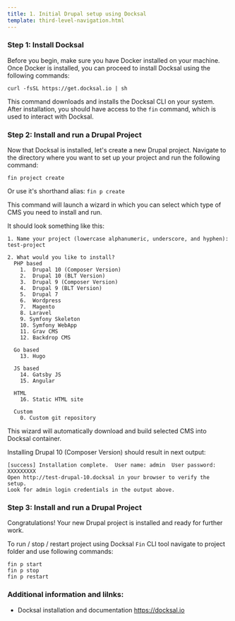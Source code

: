 ```yaml
---
title: 1. Initial Drupal setup using Docksal
template: third-level-navigation.html
---
```


### Step 1: Install Docksal

Before you begin, make sure you have Docker installed on your machine.
Once Docker is installed, you can proceed to install Docksal using the following commands:

```shell
curl -fsSL https://get.docksal.io | sh
```
This command downloads and installs the Docksal CLI on your system.
After installation, you should have access to the ```fin``` command, which is used to interact with Docksal.

### Step 2: Install and run a Drupal Project

Now that Docksal is installed, let's create a new Drupal project.
Navigate to the directory where you want to set up your project and run the following command:

```shell
fin project create
```
Or use it's shorthand alias: ```fin p create```

This command will launch a wizard in which you can select which type of CMS you need to install and run.

It should look something like this:
```shell
1. Name your project (lowercase alphanumeric, underscore, and hyphen): test-project

2. What would you like to install?
  PHP based
    1.  Drupal 10 (Composer Version)
    2.  Drupal 10 (BLT Version)
    3.  Drupal 9 (Composer Version)
    4.  Drupal 9 (BLT Version)
    5.  Drupal 7
    6.  Wordpress
    7.  Magento
    8. Laravel
    9. Symfony Skeleton
    10. Symfony WebApp
    11. Grav CMS
    12. Backdrop CMS

  Go based
    13. Hugo

  JS based
    14. Gatsby JS
    15. Angular

  HTML
    16. Static HTML site

  Custom
    0. Custom git repository

```

This wizard will automatically download and build selected CMS into Docksal container. 

Installing Drupal 10 (Composer Version) should result in next output:
```shell
[success] Installation complete.  User name: admin  User password: XXXXXXXXX
Open http://test-drupal-10.docksal in your browser to verify the setup.
Look for admin login credentials in the output above.
```

### Step 3: Install and run a Drupal Project
Congratulations! Your new Drupal project is installed and ready for further work.

To run / stop / restart project using Docksal `Fin` CLI tool navigate to project folder and use following commands:

```shell
fin p start 
fin p stop
fin p restart
```

### Additional information and lilnks:
- Docksal installation and documentation https://docksal.io

